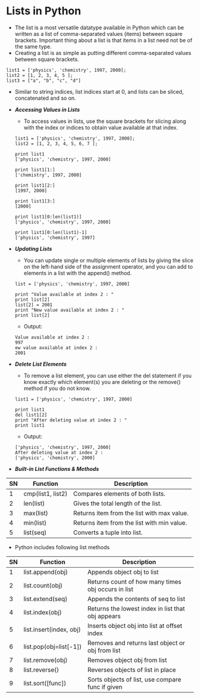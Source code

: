 # Lists in Python

- The list is a most versatile datatype available in Python which can be written as a list of comma-separated values (items) between square brackets. Important thing about a list is that items in a list need not be of the same type.
- Creating a list is as simple as putting different comma-separated values between square brackets.

```
list1 = ['physics', 'chemistry', 1997, 2000];
list2 = [1, 2, 3, 4, 5 ];
list3 = ["a", "b", "c", "d"]
```

- Similar to string indices, list indices start at 0, and lists can be sliced, concatenated and so on.

- ***Accessing Values in Lists***
	- To access values in lists, use the square brackets for slicing along with the index or indices to obtain value available at that index.

	```
	list1 = ['physics', 'chemistry', 1997, 2000];
	list2 = [1, 2, 3, 4, 5, 6, 7 ];

	print list1
	['physics', 'chemistry', 1997, 2000]

	print list1[1:]
	['chemistry', 1997, 2000]

	print list1[2:]
	[1997, 2000]

	print list1[3:]
	[2000]

	print list1[0:len(list1)]
	['physics', 'chemistry', 1997, 2000]

	print list1[0:len(list1)-1]
	['physics', 'chemistry', 1997]
	```

- ***Updating Lists***
	- You can update single or multiple elements of lists by giving the slice on the left-hand side of the assignment operator, and you can add to elements in a list with the append() method.
	
	```
	list = ['physics', 'chemistry', 1997, 2000]

	print "Value available at index 2 : "
	print list[2]
	list[2] = 2001
	print "New value available at index 2 : "
	print list[2]
	```

	- Output:

	```
	Value available at index 2 :
	997
	ew value available at index 2 :
	2001
	```
	
- ***Delete List Elements***
	- To remove a list element, you can use either the del statement if you know exactly which element(s) you are deleting or the remove() method if you do not know.
	
	```
	list1 = ['physics', 'chemistry', 1997, 2000]

	print list1
	del list1[2]
	print "After deleting value at index 2 : "
	print list1
	```

	- Output:

	```
	['physics', 'chemistry', 1997, 2000]
	After deleting value at index 2 :
	['physics', 'chemistry', 2000]
	```

- ***Built-in List Functions & Methods***

SN | Function | Description
---|----------|--------------
1 | cmp(list1, list2) | Compares elements of both lists.
2 | len(list) | Gives the total length of the list.
3 | max(list) | Returns item from the list with max value.
4 | min(list) | Returns item from the list with min value.
5 | list(seq) | Converts a tuple into list.

- Python includes following list methods

SN | Function | Description
---|----------|--------------
1 | list.append(obj) | Appends object obj to list
2 | list.count(obj) | Returns count of how many times obj occurs in list
3 | list.extend(seq) | Appends the contents of seq to list
4 | list.index(obj) | Returns the lowest index in list that obj appears
5 | list.insert(index, obj) | Inserts object obj into list at offset index
6 | list.pop(obj=list[-1]) | Removes and returns last object or obj from list
7 | list.remove(obj) | Removes object obj from list
8 | list.reverse() | Reverses objects of list in place
9 | list.sort([func]) | Sorts objects of list, use compare func if given
